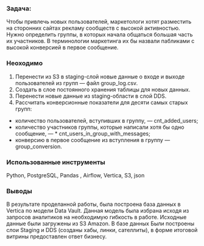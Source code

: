### Задача:
Чтобы привлечь новых пользователей, маркетологи хотят разместить на сторонних сайтах рекламу сообществ с высокой активностью. Нужно определить группы, в которых начала общаться большая часть их участников. В терминологии маркетинга их бы назвали пабликами с высокой конверсией в первое сообщение.

### Неоходимо
1. Перенести из S3 в staging-слой новые данные о входе и выходе пользователей из групп — файл group_log.csv.
2. Создать в слое постоянного хранения таблицы для новых данных.
3. Перенести новые данные из staging-области в слой DDS.
4. Рассчитать конверсионные показатели для десяти самых старых групп:
  * количество пользователей, вступивших в группу, — cnt_added_users;
  * количество участников группы, которые написали хотя бы одно сообщение, — * cnt_users_in_group_with_messages;
  * конверсию в первое сообщение из вступления в группу — group_conversion.


### Использованные инструменты
Python, PostgreSQL, Pandas , Airflow, Vertica, S3, json

### Выводы
В результате проделанной работы, была построена база данных в Vertica по модели Data Vault. Данная модель была избрана исходя из запросов аналитиков на необходимую гибкость в работе. Иcходные данные были загружены из S3 Amazon. В базе данных Были построены слои Staging и DDS (созданы хабы, линки, сателлиты), в форме итоговой витрины предоставлен ответ бизнесу.




